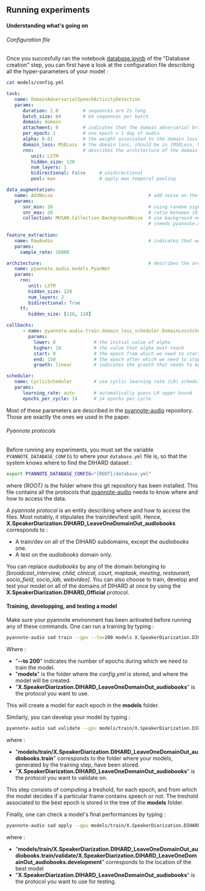 ## Running experiments

#### Understanding what's going on

###### Configuration file
Once you succesfully ran the notebook [database.ipynb](./database.ipynb) of the "Database creation" step, you can first have a look at the configuration file describing all the hyper-parameters of your model :

```bash
cat models/config.yml
```

```yaml
task:
   name: DomainAdversarialSpeechActivityDetection
   params:
      duration: 2.0         # sequences are 2s long
      batch_size: 64        # 64 sequences per batch
      domain: domain
      attachment: 0         # indicates that the domain adversarial branch should be plugged straight after sincnet
      per_epoch: 1          # one epoch = 1 day of audio
      alpha: 0.01           # the weight associated to the domain loss - called lambda in the paper -
      domain_loss: MSELoss  # the domain loss, should be in [MSELoss, NLLLoss]
      rnn:                  # describes the architecture of the domain adversarial branch
         unit: LSTM
         hidden_size: 128
         num_layers: 1
         bidirectional: False     # unidirectional
         pool: max                # apply max temporal pooling

data_augmentation:
   name: AddNoise                                   # add noise on-the-fly
   params:
      snr_min: 10                                   # using random signal-to-noise
      snr_max: 20                                   # ratio between 10 and 20 dBs
      collection: MUSAN.Collection.BackgroundNoise  # use background noise from MUSAN
                                                    # (needs pyannote.db.musan)
                                                    
feature_extraction:
   name: RawAudio                                   # indicates that we want to work from raw waveform directly
   params:
     sample_rate: 16000

architecture:                                       # describes the architecture of the main branch
   name: pyannote.audio.models.PyanNet
   params:
     rnn:
        unit: LSTM
        hidden_size: 128
        num_layers: 2
        bidirectional: True
     ff:
        hidden_size: [128, 128]     

callbacks:
      - name: pyannote.audio.train.domain_loss_scheduler.DomainLossScheduler
        params:
          lower: 0              # the initial value of alpha
          higher: 10            # the value that alpha must reach
          start: 0              # the epoch from which we need to start the growth
          end: 150              # the epoch after which we need to stop the growth
          growth: linear        # indicates the growth that needs to be adopted, must belong to ['linear', 'exponential']

scheduler:
   name: CyclicScheduler        # use cyclic learning rate (LR) scheduler
   params:
      learning_rate: auto       # automatically guess LR upper bound
      epochs_per_cycle: 14      # 14 epochs per cycle
```

Most of these parameters are described in the [pyannote-audio](https://github.com/pyannote/pyannote-audio) repository.
Those are exactly the ones we used in the paper.

###### Pyannote protocols

Before running any experiments, you must set the variable `PYANNOTE_DATABASE_CONFIG` to where your `database.yml` file is, so that the system knows where to find the DIHARD dataset : 

```bash
export PYANNOTE_DATABASE_CONFIG="{ROOT}/database.yml"
```

where *{ROOT}* is the folder where this git repository has been installed.
This file contains all the protocols that [pyannote-audio](https://github.com/pyannote/pyannote-audio) needs to know where and how to access the data.

A *pyannote protocol* is an entity describing where and how to access the files. Most notably, it stipulates the train/dev/test split.
Hence, **X.SpeakerDiarization.DIHARD_LeaveOneDomainOut_audiobooks** corresponds to :
- A train/dev on all of the DIHARD subdomains, except the *audiobooks* one.
- A test on the *audiobooks* domain only.

You can replace *audiobooks* by any of the domain belonging to *[broadcast_interview, child, clinical, court, maptask, meeting, restaurant, socio_field, socio_lab, webvideo]*.
You can also choose to train, develop and test your model on all of the domains of DIHARD at once by using the **X.SpeakerDiarization.DIHARD_Official** protocol.


#### Training, developping, and testing a model

Make sure your pyannote environment has been activated before running any of these commands.
One can run a training by typing :

```bash
pyannote-audio sad train --gpu --to=200 models X.SpeakerDiarization.DIHARD_LeaveOneDomainOut_audiobooks
```

Where : 
- "**--to 200**" indicates the number of epochs during which we need to train the model.
- "**models**" is the folder where the *config.yml* is stored, and where the model will be created.
- "**X.SpeakerDiarization.DIHARD_LeaveOneDomainOut_audiobooks**" is the protocol you want to use.

This will create a model for each epoch in the **models** folder.

Similarly, you can develop your model by typing :

```bash
pyannote-audio sad validate --gpu models/train/X.SpeakerDiarization.DIHARD_LeaveOneDomainOut_audiobooks.train X.SpeakerDiarization.DIHARD_LeaveOneDomainOut_audiobooks
```

where : 
- "**models/train/X.SpeakerDiarization.DIHARD_LeaveOneDomainOut_audiobooks.train**" corresponds to the folder where your models, generated by the training step, have been stored.
- "**X.SpeakerDiarization.DIHARD_LeaveOneDomainOut_audiobooks**" is the protocol you want to validate on.

This step consists of computing a treshold, for each epoch, and from which the model decides if a particular frame contains speech or not.
The treshold associated to the best epoch is stored in the tree of the **models** folder.

Finally, one can check a model's final performances by typing :

```bash
pyannote-audio sad apply --gpu models/train/X.SpeakerDiarization.DIHARD_LeaveOneDomainOut_audiobooks.train/validate/X.SpeakerDiarization.DIHARD_LeaveOneDomainOut_audiobooks.development X.SpeakerDiarization.DIHARD_LeaveOneDomainOut_audiobooks
```

where :
- "**models/train/X.SpeakerDiarization.DIHARD_LeaveOneDomainOut_audiobooks.train/validate/X.SpeakerDiarization.DIHARD_LeaveOneDomainOut_audiobooks.development**" corresponds to the location of the best model
- "**X.SpeakerDiarization.DIHARD_LeaveOneDomainOut_audiobooks**" is the protocol you want to use for testing.
